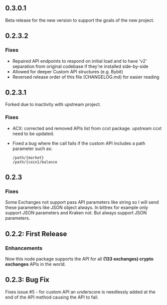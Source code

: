 ## 0.3.0.1

Beta release for the new version to support the goals of the new project.

## 0.2.3.2

### Fixes

- Repaired API endpoints to respond on initial load and to have 'v2' separation from original codebase if they're installed side-by-side
- Allowed for deeper Custom API structures (e.g. Bybit)
- Reversed release order of this file (CHANGELOG.md) for easier reading

## 0.2.3.1

Forked due to inactivity with upstream project.

### Fixes

- ACX: corrected and removed APIs list from ccxt package. upstream ccxt need to be updated.
- Fixed a bug where the call fails if the custom API includes a path parameter such as:

  ```
  /path/{market}
  /path/{coin}/balance
  ```

## 0.2.3

### Fixes

Some Exchanges not support pass API parameters like string so I will send these parameters like JSON object always. In bittrex for example only support JSON parameters and Kraken not. But always support JSON parameters.

## 0.2.2: First Release

### Enhancements

Now this node package supports the API for all **(133 exchanges) crypto exchanges** APIs in the world.

## 0.2.3: Bug Fix

Fixes issue #5 - for custom API an underscore is needlessly added at the end of the API method causing the API to fail.
